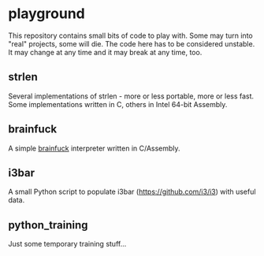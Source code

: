 playground
==========

This repository contains small bits of code to play with. Some may turn into
"real" projects, some will die.
The code here has to be considered unstable. It may change at any time and it
may break at any time, too.

strlen
------
Several implementations of strlen - more or less portable, more or less fast.
Some implementations written in C, others in Intel 64-bit Assembly.

brainfuck
---------
A simple [brainfuck](https://en.wikipedia.org/wiki/Brainfuck) interpreter
written in C/Assembly.

i3bar
-----
A small Python script to populate i3bar (https://github.com/i3/i3) with useful data.

python_training
---------------
Just some temporary training stuff...
